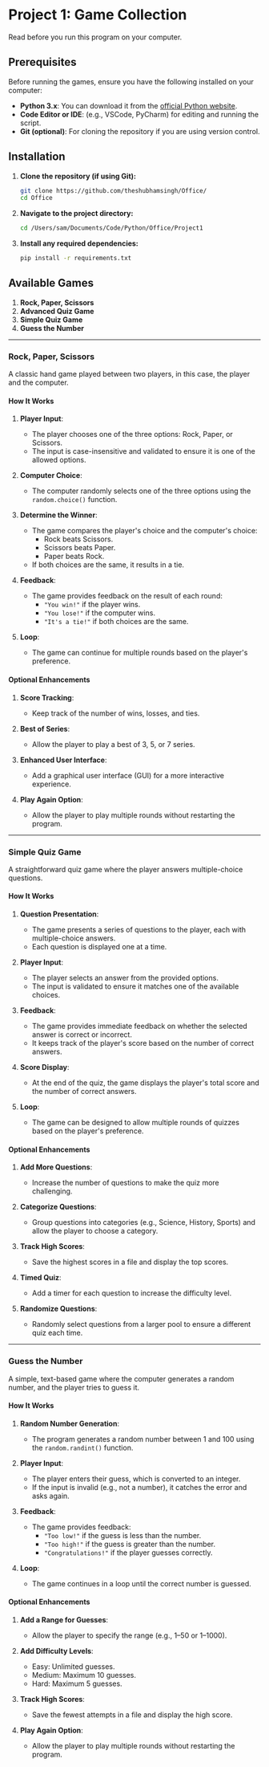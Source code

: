 # Project 1: Game Collection

Read before you run this program on your computer.

## Prerequisites

Before running the games, ensure you have the following installed on your computer:

- **Python 3.x**: You can download it from the [official Python website](https://www.python.org/downloads/).
- **Code Editor or IDE**: (e.g., VSCode, PyCharm) for editing and running the script.
- **Git (optional)**: For cloning the repository if you are using version control.

## Installation

1. **Clone the repository (if using Git):**
    ```sh
    git clone https://github.com/theshubhamsingh/Office/
    cd Office
    ```

2. **Navigate to the project directory:**
    ```sh
    cd /Users/sam/Documents/Code/Python/Office/Project1
    ```

3. **Install any required dependencies:**
    ```sh
    pip install -r requirements.txt
    ```

## Available Games

1. **Rock, Paper, Scissors**
2. **Advanced Quiz Game**
3. **Simple Quiz Game**
4. **Guess the Number**

---

### Rock, Paper, Scissors

A classic hand game played between two players, in this case, the player and the computer.

#### How It Works

1. **Player Input**:
    - The player chooses one of the three options: Rock, Paper, or Scissors.
    - The input is case-insensitive and validated to ensure it is one of the allowed options.

2. **Computer Choice**:
    - The computer randomly selects one of the three options using the `random.choice()` function.

3. **Determine the Winner**:
    - The game compares the player's choice and the computer's choice:
      - Rock beats Scissors.
      - Scissors beats Paper.
      - Paper beats Rock.
    - If both choices are the same, it results in a tie.

4. **Feedback**:
    - The game provides feedback on the result of each round:
      - `"You win!"` if the player wins.
      - `"You lose!"` if the computer wins.
      - `"It's a tie!"` if both choices are the same.

5. **Loop**:
    - The game can continue for multiple rounds based on the player's preference.

#### Optional Enhancements

1. **Score Tracking**:
    - Keep track of the number of wins, losses, and ties.

2. **Best of Series**:
    - Allow the player to play a best of 3, 5, or 7 series.

3. **Enhanced User Interface**:
    - Add a graphical user interface (GUI) for a more interactive experience.

4. **Play Again Option**:
    - Allow the player to play multiple rounds without restarting the program.

---

### Simple Quiz Game

A straightforward quiz game where the player answers multiple-choice questions.

#### How It Works

1. **Question Presentation**:
    - The game presents a series of questions to the player, each with multiple-choice answers.
    - Each question is displayed one at a time.

2. **Player Input**:
    - The player selects an answer from the provided options.
    - The input is validated to ensure it matches one of the available choices.

3. **Feedback**:
    - The game provides immediate feedback on whether the selected answer is correct or incorrect.
    - It keeps track of the player's score based on the number of correct answers.

4. **Score Display**:
    - At the end of the quiz, the game displays the player's total score and the number of correct answers.

5. **Loop**:
    - The game can be designed to allow multiple rounds of quizzes based on the player's preference.

#### Optional Enhancements

1. **Add More Questions**:
    - Increase the number of questions to make the quiz more challenging.

2. **Categorize Questions**:
    - Group questions into categories (e.g., Science, History, Sports) and allow the player to choose a category.

3. **Track High Scores**:
    - Save the highest scores in a file and display the top scores.

4. **Timed Quiz**:
    - Add a timer for each question to increase the difficulty level.

5. **Randomize Questions**:
    - Randomly select questions from a larger pool to ensure a different quiz each time.

---

### Guess the Number

A simple, text-based game where the computer generates a random number, and the player tries to guess it.

#### How It Works

1. **Random Number Generation**:
   - The program generates a random number between 1 and 100 using the `random.randint()` function.

2. **Player Input**:
   - The player enters their guess, which is converted to an integer. 
   - If the input is invalid (e.g., not a number), it catches the error and asks again.

3. **Feedback**:
   - The game provides feedback:
     - `"Too low!"` if the guess is less than the number.
     - `"Too high!"` if the guess is greater than the number.
     - `"Congratulations!"` if the player guesses correctly.

4. **Loop**:
   - The game continues in a loop until the correct number is guessed.

#### Optional Enhancements

1. **Add a Range for Guesses**:
   - Allow the player to specify the range (e.g., 1–50 or 1–1000).

2. **Add Difficulty Levels**:
   - Easy: Unlimited guesses.
   - Medium: Maximum 10 guesses.
   - Hard: Maximum 5 guesses.

3. **Track High Scores**:
   - Save the fewest attempts in a file and display the high score.

4. **Play Again Option**:
   - Allow the player to play multiple rounds without restarting the program.